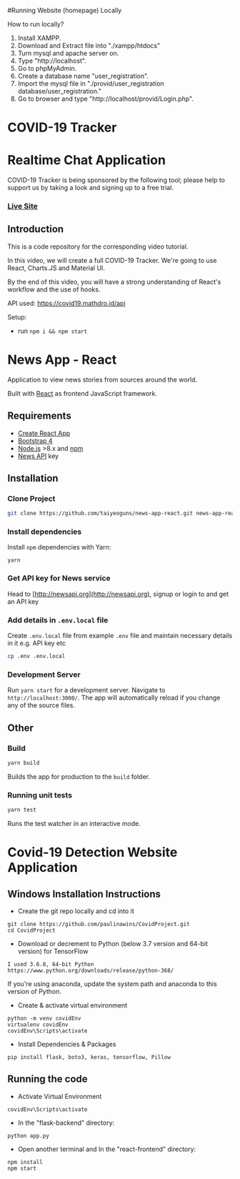 #Running Website (homepage) Locally

How to run locally?
1. Install XAMPP.
2. Download and Extract file into "./xampp/htdocs"
3. Turn mysql and apache server on.
4. Type "http://localhost".
5. Go to phpMyAdmin.
6. Create a database name "user_registration".
7. Import the mysql file in "./provid/user_registration database/user_registration."
8. Go to browser and type "http://localhost/provid/Login.php".




# COVID-19 Tracker

# Realtime Chat Application

COVID-19 Tracker is being sponsored by the following tool; please help to support us by taking a look and signing up to a free trial.


### [Live Site](https://covid19statswebsite.netlify.com/)

## Introduction
This is a code repository for the corresponding video tutorial. 

In this video, we will create a full COVID-19 Tracker. We're going to use React, Charts.JS and Material UI.

By the end of this video, you will have a strong understanding of React's workflow and the use of hooks.

API used: https://covid19.mathdro.id/api

Setup:
- run ```npm i && npm start```





# News App - React

Application to view news stories from sources around the world.

Built with [React](https://reactjs.org/) as frontend JavaScript framework.

## Requirements

- [Create React App](https://github.com/facebook/create-react-app)
- [Bootstrap 4](https://getbootstrap.com/)
- [Node.js](https://nodejs.org/en/) >8.x and [npm](https://www.npmjs.com/)
- [News API](https://newsapi.org/) key

## Installation

### Clone Project

```sh
git clone https://github.com/taiyeoguns/news-app-react.git news-app-react
```

### Install dependencies

Install `npm` dependencies with Yarn:

```
yarn
```

### Get API key for News service

Head to [http://newsapi.org](http://newsapi.org), signup or login to and get an API key


### Add details in `.env.local` file

Create `.env.local` file from example `.env` file and maintain necessary details in it e.g. API key etc

```sh
cp .env .env.local
```

### Development Server
Run `yarn start` for a development server. Navigate to `http://localhost:3000/`. The app will automatically reload if you change any of the source files.


## Other

### Build

```sh
yarn build
```

Builds the app for production to the `build` folder.

### Running unit tests

```sh
yarn test
```

Runs the test watcher in an interactive mode.





# Covid-19 Detection Website Application

## Windows Installation Instructions
- Create the git repo locally and cd into it
```
git clone https://github.com/paulinawins/CovidProject.git
cd CovidProject
```
- Download or decrement to Python (below 3.7 version and 64-bit version) for TensorFlow
```
I used 3.6.8, 64-bit Python
https://www.python.org/downloads/release/python-368/
```
If you're using anaconda, update the system path and anaconda to this version of Python.
- Create & activate virtual environment 
```
python -m venv covidEnv
virtualenv covidEnv
covidEnv\Scripts\activate
```
- Install Dependencies & Packages
```
pip install flask, boto3, keras, tensorflow, Pillow
```

## Running the code 
- Activate Virtual Environment
```
covidEnv\Scripts\activate
```
- In the "flask-backend" directory:
```
python app.py
```
- Open another terminal and In the "react-frontend" directory:
```
npm install
npm start
```
